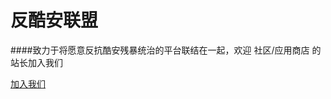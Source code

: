 # 反酷安联盟

####致力于将愿意反抗酷安残暴统治的平台联结在一起，欢迎 社区/应用商店 的站长加入我们

<a href="Mailto:seimo@sakura-bbs.cn">加入我们</a>